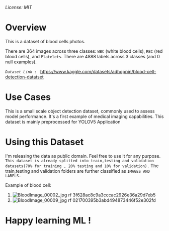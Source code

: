 *License: MIT*

#  Overview
This is a dataset of blood cells photos.

 
There are 364 images across three classes: `WBC` (white blood cells), `RBC` (red blood cells), and `Platelets`. There are 4888 labels across 3 classes (and 0 null examples).



*`Dataset Link : `* https://www.kaggle.com/datasets/adhoppin/blood-cell-detection-datatset
# Use Cases

This is a small scale object detection dataset, commonly used to assess model performance. It's a first example of medical imaging capabilities.
This dataset is mainly preprocessed for YOLOV5 Application

# Using this Dataset

I'm releasing the data as public domain. Feel free to use it for any purpose.
`This dataset is already splitted into train,testing and validation datasets(70% for training , 20% testing and 10% for validation).` The train,testing and validation folders are further classified as `IMAGES AND LABELS.`


Example of blood cell: 

1) ![BloodImage_00002_jpg rf 3f628ac8c9a3cccac2926e36a29d7eb5](https://user-images.githubusercontent.com/56868253/135814546-a95dd88c-f785-4154-a74d-13c3e494e61f.jpg)
2) ![BloodImage_00009_jpg rf 021700395b3abd494873446f52e302fd](https://user-images.githubusercontent.com/56868253/135814617-da166eb2-90ef-46a3-9fe4-4d5d6e196df6.jpg)





# Happy learning ML !
